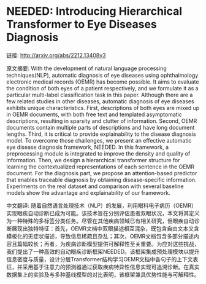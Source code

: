 # NEEDED: Introducing Hierarchical Transformer to Eye Diseases Diagnosis

链接: http://arxiv.org/abs/2212.13408v3

原文摘要:
With the development of natural language processing techniques(NLP),
automatic diagnosis of eye diseases using ophthalmology electronic medical
records (OEMR) has become possible. It aims to evaluate the condition of both
eyes of a patient respectively, and we formulate it as a particular multi-label
classification task in this paper. Although there are a few related studies in
other diseases, automatic diagnosis of eye diseases exhibits unique
characteristics. First, descriptions of both eyes are mixed up in OEMR
documents, with both free text and templated asymptomatic descriptions,
resulting in sparsity and clutter of information. Second, OEMR documents
contain multiple parts of descriptions and have long document lengths. Third,
it is critical to provide explainability to the disease diagnosis model. To
overcome those challenges, we present an effective automatic eye disease
diagnosis framework, NEEDED. In this framework, a preprocessing module is
integrated to improve the density and quality of information. Then, we design a
hierarchical transformer structure for learning the contextualized
representations of each sentence in the OEMR document. For the diagnosis part,
we propose an attention-based predictor that enables traceable diagnosis by
obtaining disease-specific information. Experiments on the real dataset and
comparison with several baseline models show the advantage and explainability
of our framework.

中文翻译:
随着自然语言处理技术（NLP）的发展，利用眼科电子病历（OEMR）实现眼疾自动诊断已成为可能。该技术旨在分别评估患者双眼状况，本文将其定义为一种特殊的多标签分类任务。尽管在其他疾病领域已有相关研究，但眼疾自动诊断展现出独特特征：首先，OEMR文档中双眼描述相互混杂，既包含自由文本又含模板化的无症状描述，导致信息稀疏且杂乱；其次，OEMR文档包含多部分描述内容且篇幅较长；再者，为疾病诊断模型提供可解释性至关重要。为应对这些挑战，我们提出了一种高效的自动眼疾诊断框架NEEDED。该框架集成预处理模块以提升信息密度与质量，设计分层Transformer结构学习OEMR文档中各句子的上下文表征，并采用基于注意力的预测器通过获取疾病特异性信息实现可追溯诊断。在真实数据集上的实验及与多种基线模型的对比表明，该框架兼具优势性能与可解释性。

